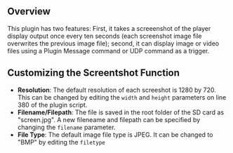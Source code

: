 Overview
---------
<p>This plugin has two features: First, it takes a screeenshot of the player display output once every ten seconds (each screenshot image file overwrites the previous image file); second, it can display image or video files using a Plugin Message command or UDP command as a trigger.</p>

Customizing the Screentshot Function
-----------------------------------
<ul>
<li><strong>Resolution</strong>: The default resolution of each screeshot is 1280 by 720. This can be changed by editing the <code>width</code> and <code>height</code> parameters on line 380 of the plugin script.</li>
<li><strong>Filename/Filepath</strong>: The file is saved in the root folder of the SD card as "screen.jpg". A new fileneame and filepath can be specified by changing the <code>filename</code> parameter.</li>
<li><strong>File Type</strong>: The default image file type is JPEG. It can be changed to "BMP" by editing the  <code>filetype</code></li>
